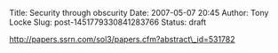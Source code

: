 Title: Security through obscurity
Date: 2007-05-07 20:45
Author: Tony Locke
Slug: post-1451779330841283766
Status: draft

http://papers.ssrn.com/sol3/papers.cfm?abstract\_id=531782

